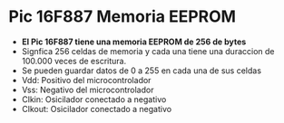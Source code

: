 # Pic 16F887 Memoria EEPROM

* **El Pic 16F887 tiene una memoria EEPROM de 256 de bytes**
* Signfica 256 celdas de memoria y cada una tiene una duraccion de 100.000 veces de escritura.
* Se pueden guardar datos de 0 a 255 en cada una de sus celdas
* Vdd: Positivo del microcontrolador
* Vss: Negativo del microcontrolador
* Clkin: Osicilador conectado a negativo
* Clkout: Osicilador conectado a negativo
